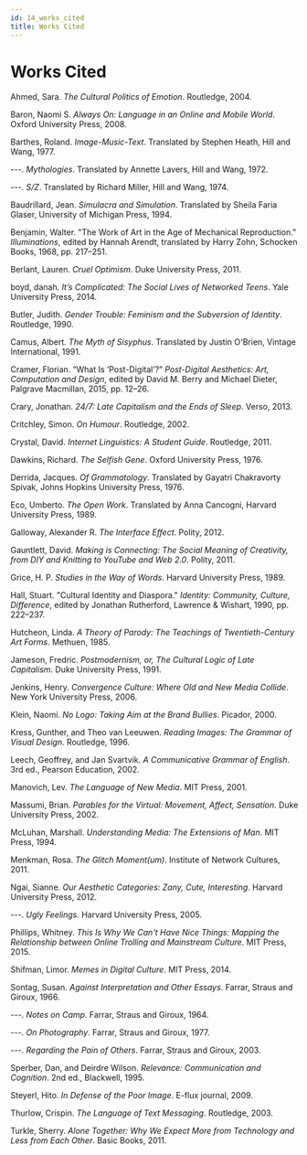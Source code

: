 ```yaml
---
id: 14_works_cited
title: Works Cited
---
```

# Works Cited

Ahmed, Sara. *The Cultural Politics of Emotion*. Routledge, 2004.

Baron, Naomi S. *Always On: Language in an Online and Mobile World*. Oxford University Press, 2008.

Barthes, Roland. *Image-Music-Text*. Translated by Stephen Heath, Hill and Wang, 1977.

---. *Mythologies*. Translated by Annette Lavers, Hill and Wang, 1972.

---. *S/Z*. Translated by Richard Miller, Hill and Wang, 1974.

Baudrillard, Jean. *Simulacra and Simulation*. Translated by Sheila Faria Glaser, University of Michigan Press, 1994.

Benjamin, Walter. "The Work of Art in the Age of Mechanical Reproduction." *Illuminations*, edited by Hannah Arendt, translated by Harry Zohn, Schocken Books, 1968, pp. 217–251.

Berlant, Lauren. *Cruel Optimism*. Duke University Press, 2011.

boyd, danah. *It’s Complicated: The Social Lives of Networked Teens*. Yale University Press, 2014.

Butler, Judith. *Gender Trouble: Feminism and the Subversion of Identity*. Routledge, 1990.

Camus, Albert. *The Myth of Sisyphus*. Translated by Justin O'Brien, Vintage International, 1991.

Cramer, Florian. “What Is ‘Post-Digital’?” *Post-Digital Aesthetics: Art, Computation and Design*, edited by David M. Berry and Michael Dieter, Palgrave Macmillan, 2015, pp. 12–26.

Crary, Jonathan. *24/7: Late Capitalism and the Ends of Sleep*. Verso, 2013.

Critchley, Simon. *On Humour*. Routledge, 2002.

Crystal, David. *Internet Linguistics: A Student Guide*. Routledge, 2011.

Dawkins, Richard. *The Selfish Gene*. Oxford University Press, 1976.

Derrida, Jacques. *Of Grammatology*. Translated by Gayatri Chakravorty Spivak, Johns Hopkins University Press, 1976.

Eco, Umberto. *The Open Work*. Translated by Anna Cancogni, Harvard University Press, 1989.

Galloway, Alexander R. *The Interface Effect*. Polity, 2012.

Gauntlett, David. *Making is Connecting: The Social Meaning of Creativity, from DIY and Knitting to YouTube and Web 2.0*. Polity, 2011.

Grice, H. P. *Studies in the Way of Words*. Harvard University Press, 1989.

Hall, Stuart. "Cultural Identity and Diaspora." *Identity: Community, Culture, Difference*, edited by Jonathan Rutherford, Lawrence & Wishart, 1990, pp. 222–237.

Hutcheon, Linda. *A Theory of Parody: The Teachings of Twentieth-Century Art Forms*. Methuen, 1985.

Jameson, Fredric. *Postmodernism, or, The Cultural Logic of Late Capitalism*. Duke University Press, 1991.

Jenkins, Henry. *Convergence Culture: Where Old and New Media Collide*. New York University Press, 2006.

Klein, Naomi. *No Logo: Taking Aim at the Brand Bullies*. Picador, 2000.

Kress, Gunther, and Theo van Leeuwen. *Reading Images: The Grammar of Visual Design*. Routledge, 1996.

Leech, Geoffrey, and Jan Svartvik. *A Communicative Grammar of English*. 3rd ed., Pearson Education, 2002.

Manovich, Lev. *The Language of New Media*. MIT Press, 2001.

Massumi, Brian. *Parables for the Virtual: Movement, Affect, Sensation*. Duke University Press, 2002.

McLuhan, Marshall. *Understanding Media: The Extensions of Man*. MIT Press, 1994.

Menkman, Rosa. *The Glitch Moment(um)*. Institute of Network Cultures, 2011.

Ngai, Sianne. *Our Aesthetic Categories: Zany, Cute, Interesting*. Harvard University Press, 2012.

---. *Ugly Feelings*. Harvard University Press, 2005.

Phillips, Whitney. *This Is Why We Can't Have Nice Things: Mapping the Relationship between Online Trolling and Mainstream Culture*. MIT Press, 2015.

Shifman, Limor. *Memes in Digital Culture*. MIT Press, 2014.

Sontag, Susan. *Against Interpretation and Other Essays*. Farrar, Straus and Giroux, 1966.

---. *Notes on Camp*. Farrar, Straus and Giroux, 1964.

---. *On Photography*. Farrar, Straus and Giroux, 1977.

---. *Regarding the Pain of Others*. Farrar, Straus and Giroux, 2003.

Sperber, Dan, and Deirdre Wilson. *Relevance: Communication and Cognition*. 2nd ed., Blackwell, 1995.

Steyerl, Hito. *In Defense of the Poor Image*. E-flux journal, 2009.

Thurlow, Crispin. *The Language of Text Messaging*. Routledge, 2003.

Turkle, Sherry. *Alone Together: Why We Expect More from Technology and Less from Each Other*. Basic Books, 2011.


